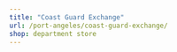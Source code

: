 ```yaml
---
title: "Coast Guard Exchange"
url: /port-angeles/coast-guard-exchange/
shop: department store
---
```

